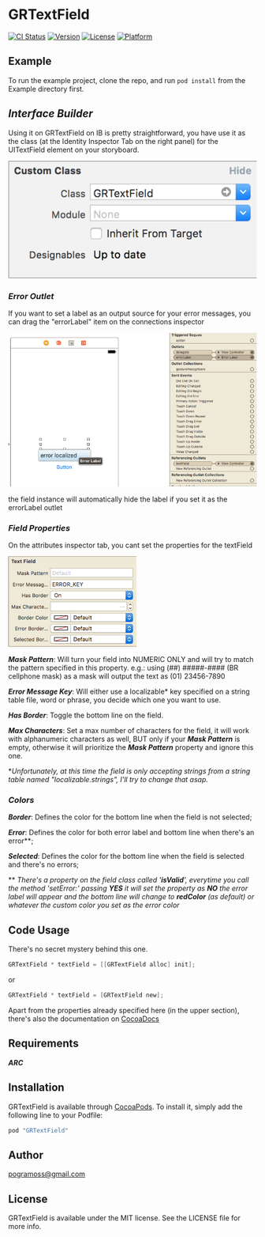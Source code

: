 # GRTextField

[![CI Status](http://img.shields.io/travis/gho-ramos/GRTextField.svg?style=flat)](https://travis-ci.org/gho-ramos/GRTextField)
[![Version](https://img.shields.io/cocoapods/v/GRTextField.svg?style=flat)](http://cocoapods.org/pods/GRTextField)
[![License](https://img.shields.io/cocoapods/l/GRTextField.svg?style=flat)](http://cocoapods.org/pods/GRTextField)
[![Platform](https://img.shields.io/cocoapods/p/GRTextField.svg?style=flat)](http://cocoapods.org/pods/GRTextField)

## Example

To run the example project, clone the repo, and run `pod install` from the Example directory first.

## _Interface Builder_

Using it on GRTextField on IB is pretty straightforward, you have use it as the class (at the Identity Inspector Tab on the right panel) for the UITextField element on your storyboard.

![Field Class Image](https://github.com/gho-ramos/GRTextField/blob/master/Screenshots/FieldClass.png)

### _Error Outlet_

If you want to set a label as an output source for your error messages, you can drag the "errorLabel" item on the connections inspector

![Field Connections Inspector](https://github.com/gho-ramos/GRTextField/blob/master/Screenshots/FieldOutlets.png)

the field instance will automatically hide the label if you set it as the errorLabel outlet

### _Field Properties_

On the attributes inspector tab, you cant set the properties for the textField

![Field Properties](https://github.com/gho-ramos/GRTextField/blob/master/Screenshots/FieldOptions.png)

**_Mask Pattern_**: Will turn your field into NUMERIC ONLY and will try to match the pattern specified in this property.
e.g.: using (##) #####-#### (BR cellphone mask) as a mask will output the text as (01) 23456-7890

**_Error Message Key_**: Will either use a localizable* key specified on a string table file, word or phrase, you decide which one you want to use.

**_Has Border_**: Toggle the bottom line on the field.

**_Max Characters_**: Set a max number of characters for the field, it will work with alphanumeric characters as well, BUT only if your **_Mask Pattern_** is empty, otherwise it will prioritize the **_Mask Pattern_** property and ignore this one.

\**Unfortunately, at this time the field is only accepting strings from a string table named "localizable.strings", I'll try to change that asap.*


### _Colors_

**_Border_**: Defines the color for the bottom line when the field is not selected;

**_Error_**: Defines the color for both error label and bottom line when there's an error\*\*;

**_Selected_**: Defines the color for the bottom line when the field is selected and there's no errors;


\*\* *There's a property on the field class called '**isValid**', everytime you call the method 'setError:' passing **YES** it will set the property as **NO** the error label will appear and the bottom line will change to **redColor** (as default) or whatever the custom color you set as the error color*

## Code Usage

There's no secret mystery behind this one.

```ObjectiveC
GRTextField * textField = [[GRTextField alloc] init];
```
or 
```ObjectiveC
GRTextField * textField = [GRTextField new];
```

Apart from the properties already specified here (in the upper section), there's also the documentation on [CocoaDocs](http://cocoadocs.org/docsets/GRTextField/1.0.1/Classes/GRTextField.html)

## Requirements
***ARC***

## Installation

GRTextField is available through [CocoaPods](http://cocoapods.org). To install
it, simply add the following line to your Podfile:

```ruby
pod "GRTextField"
```

## Author

pogramoss@gmail.com

## License

GRTextField is available under the MIT license. See the LICENSE file for more info.
